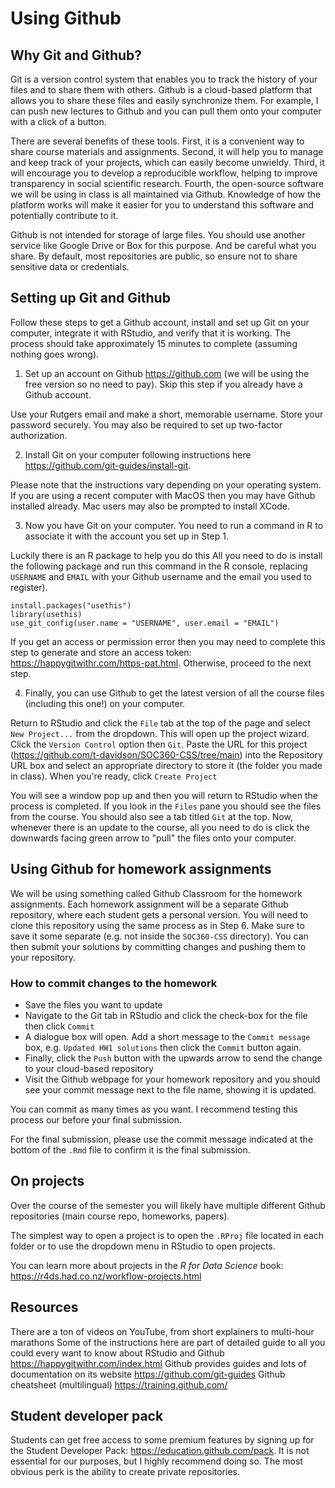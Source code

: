 
# Using Github

## Why Git and Github?

Git is a version control system that enables you to track the history of your files and to share them with others. Github  is a cloud-based platform that allows you to share these files and easily synchronize them. For example, I can push new lectures to Github and you can pull them onto your computer with a click of a button.

There are several benefits of these tools. First, it is a convenient way to share course materials and assignments. Second, it will help you to manage and keep track of your projects, which can easily become unwieldy. Third, it will encourage you to develop a reproducible workflow, helping to improve transparency in social scientific research. Fourth, the open-source software we will be using in class is all maintained via Github. Knowledge of how the platform works will make it easier for you to understand this software and potentially contribute to it.

Github is not intended for storage of large files. You should use another service like Google Drive or Box for this purpose. And be careful what you share. By default, most repositories are public, so ensure not to share sensitive data or credentials.

## Setting up Git and Github

Follow these steps to get a Github account, install and set up Git on your computer, integrate it with RStudio, and verify that it is working. The process should take approximately 15 minutes to complete (assuming nothing goes wrong).

1. Set up an account on Github https://github.com (we will be using the free version so no need to pay). Skip this step if you already have a Github account.

Use your Rutgers email and make a short, memorable username. Store your password securely. You may also be required to set up two-factor authorization.

2. Install Git on your computer following instructions here https://github.com/git-guides/install-git.

Please note that the instructions vary depending on your operating system. If you are using a recent computer with MacOS then you may have Github installed already. Mac users may also be prompted to install XCode.

3. Now you have Git on your computer. You need to run a command in R to associate it with the account you set up in Step 1.

Luckily there is an R package to help you do this All you need to do is install the following package and run this command in the R console, replacing `USERNAME` and `EMAIL` with your Github username and the email you used to register).

```
install.packages("usethis")
library(usethis)
use_git_config(user.name = "USERNAME", user.email = "EMAIL")
```

If you get an access or permission error then you may need to complete this step to generate and store an access token: https://happygitwithr.com/https-pat.html. Otherwise, proceed to the next step.

4. Finally, you can use Github to get the latest version of all the course files (including this one!) on your computer.

Return to RStudio and click the `File` tab at the top of the page and select `New Project...` from the dropdown. This will open up the project wizard. Click the `Version Control` option then `Git`. Paste the URL for this project (https://github.com/t-davidson/SOC360-CSS/tree/main) into the Repository URL box and select an appropriate directory to store it (the folder you made in class). When you're ready, click `Create Project`

You will see a window pop up and then you will return to RStudio when the process is completed. If you look in the `Files` pane you should see the files from the course. You should also see a tab titled `Git` at the top. Now, whenever there is an update to the course, all you need to do is click the downwards facing green arrow to "pull" the files onto your computer.


## Using Github for homework assignments

We will be using something called Github Classroom for the homework assignments. Each homework assignment will be a separate Github repository, where each student gets a personal version. You will need to clone this repository using the same process as in Step 6. Make sure to save it some separate (e.g. not inside the `SOC360-CSS` directory). You can then submit your solutions by committing changes and pushing them to your repository.

### How to commit changes to the homework

- Save the files you want to update
- Navigate to the Git tab in RStudio and click the check-box for the file then click `Commit`
- A dialogue box will open. Add a short message to the `Commit message` box, e.g. `Updated HW1 solutions` then click the `Commit` button again. 
- Finally, click the `Push` button with the upwards arrow to send the change to your cloud-based repository
- Visit the Github webpage for your homework repository and you should see your commit message next to the file name, showing it is updated.

You can commit as many times as you want. I recommend testing this process our before your final submission.

For the final submission, please use the commit message indicated at the bottom of the `.Rmd` file to confirm it is the final submission.

## On projects

Over the course of the semester you will likely have multiple different Github repositories (main course repo, homeworks, papers).

The simplest way to open a project is to open the `.RProj` file located in each folder or to use the dropdown menu in RStudio to open projects.

You can learn more about projects in the *R for Data Science* book: https://r4ds.had.co.nz/workflow-projects.html

## Resources

There are a ton of videos on YouTube, from short explainers to multi-hour marathons
Some of the instructions here are part of detailed guide to all you could every want to know about RStudio and Github https://happygitwithr.com/index.html
Github provides guides and lots of documentation on its website https://github.com/git-guides
Github cheatsheet (multilingual) https://training.github.com/

## Student developer pack
Students can get free access to some premium features by signing up for the Student Developer Pack: https://education.github.com/pack. It is not essential for our purposes, but I highly recommend doing so. The most obvious perk is the ability to create private repositories.
